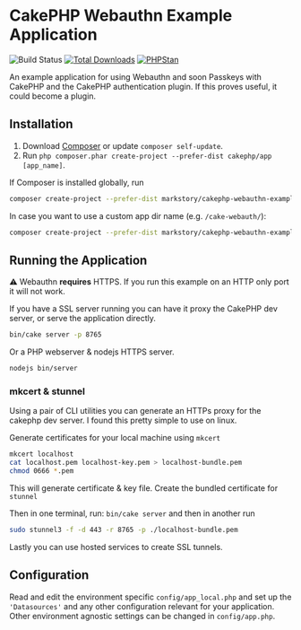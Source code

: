 # CakePHP Webauthn Example Application

![Build Status](https://github.com/cakephp/app/actions/workflows/ci.yml/badge.svg?branch=master)
[![Total Downloads](https://img.shields.io/packagist/dt/cakephp/app.svg?style=flat-square)](https://packagist.org/packages/cakephp/app)
[![PHPStan](https://img.shields.io/badge/PHPStan-level%207-brightgreen.svg?style=flat-square)](https://github.com/phpstan/phpstan)

An example application for using Webauthn and soon Passkeys with CakePHP 
and the CakePHP authentication plugin. If this proves useful, it could become
a plugin.

## Installation

1. Download [Composer](https://getcomposer.org/doc/00-intro.md) or update `composer self-update`.
2. Run `php composer.phar create-project --prefer-dist cakephp/app [app_name]`.

If Composer is installed globally, run

```bash
composer create-project --prefer-dist markstory/cakephp-webauthn-example
```

In case you want to use a custom app dir name (e.g. `/cake-webauth/`):

```bash
composer create-project --prefer-dist markstory/cakephp-webauthn-example cake-webauth
```

## Running the Application

:warning: Webauthn **requires** HTTPS. If you run this example on an HTTP only port it will not work.

If you have a SSL server running you can have it proxy the CakePHP dev server, 
or serve the application directly.

```bash
bin/cake server -p 8765
```

Or a PHP webserver & nodejs HTTPS server.

```bash
nodejs bin/server
```

### mkcert & stunnel

Using a pair of CLI utilities you can generate an HTTPs proxy for the cakephp
dev server. I found this pretty simple to use on linux.

Generate certificates for your local machine using `mkcert`

```bash
mkcert localhost
cat localhost.pem localhost-key.pem > localhost-bundle.pem
chmod 0666 *.pem
```

This will generate certificate & key file. Create the bundled certificate
for `stunnel`

Then in one terminal, run: `bin/cake server` and then in another run 

```bash
sudo stunnel3 -f -d 443 -r 8765 -p ./localhost-bundle.pem
```


Lastly you can use hosted services to create SSL tunnels.

## Configuration

Read and edit the environment specific `config/app_local.php` and set up the
`'Datasources'` and any other configuration relevant for your application.
Other environment agnostic settings can be changed in `config/app.php`.
